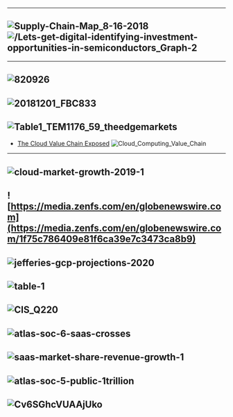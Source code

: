 
-------------
![Supply-Chain-Map_8-16-2018](https://www.semiconductors.org/wp-content/uploads/2018/05/Supply-Chain-Map_8-16-2018.jpg)
![/Lets-get-digital-identifying-investment-opportunities-in-semiconductors_Graph-2](https://images.ctfassets.net/y4nxuejkhx03/5AGxje7APvUvq5VMbtlSsE/e71c21deccc0f7859022d4181b1dad45/Lets-get-digital-identifying-investment-opportunities-in-semiconductors_Graph-2.png?fl=progressive)
---------
------------
![820926](https://apicms.thestar.com.my/uploads/images/2020/08/15/820926.jpg)
----------
![20181201_FBC833](https://www.economist.com/sites/default/files/images/print-edition/20181201_FBC833.png)
----------
![Table1_TEM1176_59_theedgemarkets](https://edgemarkets.s3-ap-southeast-1.amazonaws.com/pictures/Table1_TEM1176_59_theedgemarkets.png)
-----------
- [The Cloud Value Chain Exposed](https://www.cisco.com/c/dam/en_us/about/ac79/docs/sp/Cloud-Value-Chain-Exposed_030512FINAL.pdf)
![Cloud_Computing_Value_Chain](https://github.com/gopala-kr/Quantum-Dots/blob/master/23-Future-of-ET/etres/Cloud_Computing_Value_Chain.PNG)
----------
![cloud-market-growth-2019-1](https://kinsta.com/wp-content/uploads/2019/10/cloud-market-growth-2019-1.png)
-----------
![https://media.zenfs.com/en/globenewswire.com](https://media.zenfs.com/en/globenewswire.com/1f75c786409e81f6ca39e7c3473ca8b9)
------------
![jefferies-gcp-projections-2020](https://zdnet4.cbsistatic.com/hub/i/2020/01/28/64ff41b2-20c7-4e29-958a-40b633b5c232/jefferies-gcp-projections-2020.png)
----------
![table-1](https://blogs.bmc.com/wp-content/uploads/2020/08/table-1.jpg)
------------
![CIS_Q220](https://www.channele2e.com/wp-content/uploads/2020/08/CIS_Q220.jpg)
---------
![atlas-soc-6-saas-crosses](https://d33wubrfki0l68.cloudfront.net/517a5927eb8307fbefe81286234b3732046e25e5/9abde/assets/media/atlas-soc-6-saas-crosses.jpg)
------
![saas-market-share-revenue-growth-1](https://kinsta.com/wp-content/uploads/2019/10/saas-market-share-revenue-growth-1.png)
----------
![atlas-soc-5-public-1trillion](https://d33wubrfki0l68.cloudfront.net/c27485befc82527ae2e51ec582307fc4761ae6b4/b7fb2/assets/media/atlas-soc-5-public-1trillion.jpg)
---------
![Cv6SGhcVUAAjUko](https://pbs.twimg.com/media/Cv6SGhcVUAAjUko.jpg)
----------
![]()
----------
![]()
----------
![]()
----------
![]()
----------
![]()
----------
![]()
----------
![]()
----------
![]()
----------
